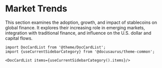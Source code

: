 # Market Trends

This section examines the adoption, growth, and impact of stablecoins on global finance. It explores their increasing role in emerging markets, integration with traditional finance, and influence on the U.S. dollar and capital flows.

```mdx-code-block
import DocCardList from '@theme/DocCardList';
import {useCurrentSidebarCategory} from '@docusaurus/theme-common';

<DocCardList items={useCurrentSidebarCategory().items}/>
```